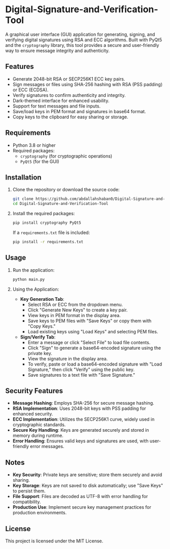 # Digital-Signature-and-Verification-Tool

A graphical user interface (GUI) application for generating, signing, and verifying digital signatures using RSA and ECC algorithms. Built with PyQt5 and the `cryptography` library, this tool provides a secure and user-friendly way to ensure message integrity and authenticity.

## Features

- Generate 2048-bit RSA or SECP256K1 ECC key pairs.
- Sign messages or files using SHA-256 hashing with RSA (PSS padding) or ECC (ECDSA).
- Verify signatures to confirm authenticity and integrity.
- Dark-themed interface for enhanced usability.
- Support for text messages and file inputs.
- Save/load keys in PEM format and signatures in base64 format.
- Copy keys to the clipboard for easy sharing or storage.

## Requirements

- Python 3.8 or higher
- Required packages:
  - `cryptography` (for cryptographic operations)
  - `PyQt5` (for the GUI)

## Installation

1. Clone the repository or download the source code:
   ```bash
   git clone https://github.com/abdallahshaban0/Digital-Signature-and-Verification-Tool.git
   cd Digital-Signature-and-Verification-Tool
   ```

2. Install the required packages:
   ```bash
   pip install cryptography PyQt5
   ```

   If a `requirements.txt` file is included:
   ```bash
   pip install -r requirements.txt
   ```

## Usage

1. Run the application:
   ```bash
   python main.py
   ```

2. Using the Application:
   - **Key Generation Tab**:
     - Select RSA or ECC from the dropdown menu.
     - Click "Generate New Keys" to create a key pair.
     - View keys in PEM format in the display area.
     - Save keys to PEM files with "Save Keys" or copy them with "Copy Keys."
     - Load existing keys using "Load Keys" and selecting PEM files.
   - **Sign/Verify Tab**:
     - Enter a message or click "Select File" to load file contents.
     - Click "Sign" to generate a base64-encoded signature using the private key.
     - View the signature in the display area.
     - To verify, paste or load a base64-encoded signature with "Load Signature," then click "Verify" using the public key.
     - Save signatures to a text file with "Save Signature."

## Security Features

- **Message Hashing**: Employs SHA-256 for secure message hashing.
- **RSA Implementation**: Uses 2048-bit keys with PSS padding for enhanced security.
- **ECC Implementation**: Utilizes the SECP256K1 curve, widely used in cryptographic standards.
- **Secure Key Handling**: Keys are generated securely and stored in memory during runtime.
- **Error Handling**: Ensures valid keys and signatures are used, with user-friendly error messages.

## Notes

- **Key Security**: Private keys are sensitive; store them securely and avoid sharing.
- **Key Storage**: Keys are not saved to disk automatically; use "Save Keys" to persist them.
- **File Support**: Files are decoded as UTF-8 with error handling for compatibility.
- **Production Use**: Implement secure key management practices for production environments.

## License

This project is licensed under the MIT License.
